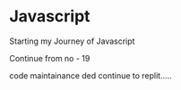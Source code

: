 # Javascript
Starting my Journey of Javascript

Continue from no - 19

code maintainance ded continue to replit.....